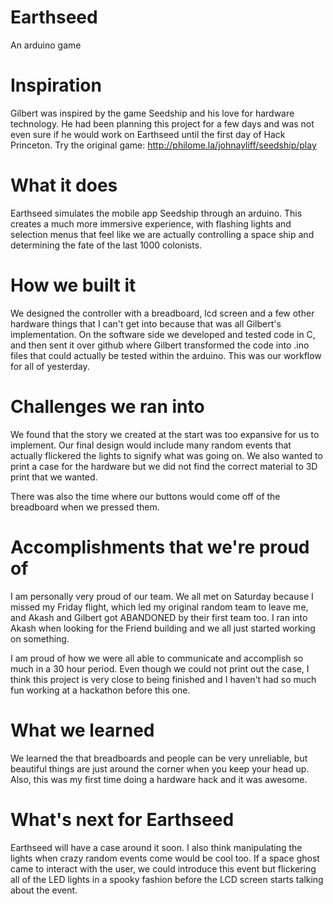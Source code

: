 # Earthseed
An arduino game

# Inspiration
Gilbert was inspired by the game Seedship and his love for hardware technology. He had been planning this project for a few days and was not even sure if he would work on Earthseed until the first day of Hack Princeton. Try the original game: http://philome.la/johnayliff/seedship/play

# What it does
Earthseed simulates the mobile app Seedship through an arduino. This creates a much more immersive experience, with flashing lights and selection menus that feel like we are actually controlling a space ship and determining the fate of the last 1000 colonists.

# How we built it
We designed the controller with a breadboard, lcd screen and a few other hardware things that I can't get into because that was all Gilbert's implementation. On the software side we developed and tested code in C, and then sent it over github where Gilbert transformed the code into .ino files that could actually be tested within the arduino. This was our workflow for all of yesterday.

# Challenges we ran into
We found that the story we created at the start was too expansive for us to implement. Our final design would include many random events that actually flickered the lights to signify what was going on. We also wanted to print a case for the hardware but we did not find the correct material to 3D print that we wanted.

There was also the time where our buttons would come off of the breadboard when we pressed them.

# Accomplishments that we're proud of
I am personally very proud of our team. We all met on Saturday because I missed my Friday flight, which led my original random team to leave me, and Akash and Gilbert got ABANDONED by their first team too. I ran into Akash when looking for the Friend building and we all just started working on something.

I am proud of how we were all able to communicate and accomplish so much in a 30 hour period. Even though we could not print out the case, I think this project is very close to being finished and I haven't had so much fun working at a hackathon before this one.

# What we learned
We learned the that breadboards and people can be very unreliable, but beautiful things are just around the corner when you keep your head up. Also, this was my first time doing a hardware hack and it was awesome.

# What's next for Earthseed
Earthseed will have a case around it soon. I also think manipulating the lights when crazy random events come would be cool too. If a space ghost came to interact with the user, we could introduce this event but flickering all of the LED lights in a spooky fashion before the LCD screen starts talking about the event.
